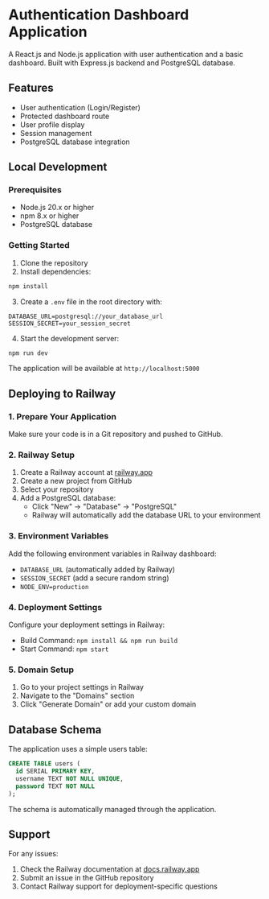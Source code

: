 # Authentication Dashboard Application

A React.js and Node.js application with user authentication and a basic dashboard. Built with Express.js backend and PostgreSQL database.

## Features

- User authentication (Login/Register)
- Protected dashboard route
- User profile display
- Session management
- PostgreSQL database integration

## Local Development

### Prerequisites

- Node.js 20.x or higher
- npm 8.x or higher
- PostgreSQL database

### Getting Started

1. Clone the repository
2. Install dependencies:
```bash
npm install
```

3. Create a `.env` file in the root directory with:
```env
DATABASE_URL=postgresql://your_database_url
SESSION_SECRET=your_session_secret
```

4. Start the development server:
```bash
npm run dev
```

The application will be available at `http://localhost:5000`

## Deploying to Railway

### 1. Prepare Your Application

Make sure your code is in a Git repository and pushed to GitHub.

### 2. Railway Setup

1. Create a Railway account at [railway.app](https://railway.app)
2. Create a new project from GitHub
3. Select your repository
4. Add a PostgreSQL database:
   - Click "New" → "Database" → "PostgreSQL"
   - Railway will automatically add the database URL to your environment

### 3. Environment Variables

Add the following environment variables in Railway dashboard:
- `DATABASE_URL` (automatically added by Railway)
- `SESSION_SECRET` (add a secure random string)
- `NODE_ENV=production`

### 4. Deployment Settings

Configure your deployment settings in Railway:
- Build Command: `npm install && npm run build`
- Start Command: `npm start`

### 5. Domain Setup

1. Go to your project settings in Railway
2. Navigate to the "Domains" section
3. Click "Generate Domain" or add your custom domain

## Database Schema

The application uses a simple users table:
```sql
CREATE TABLE users (
  id SERIAL PRIMARY KEY,
  username TEXT NOT NULL UNIQUE,
  password TEXT NOT NULL
);
```

The schema is automatically managed through the application.

## Support

For any issues:
1. Check the Railway documentation at [docs.railway.app](https://docs.railway.app)
2. Submit an issue in the GitHub repository
3. Contact Railway support for deployment-specific questions

